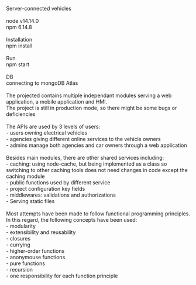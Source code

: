 Server-connected vehicles<br />
<br />
node v14.14.0<br />
npm 6.14.8<br />
<br />
Installation<br />
npm install<br />
<br />
Run<br />
npm start<br />
<br />
DB<br />
connecting to mongoDB Atlas<br />
<br />
The projected contains multiple independant modules serving a web application, a mobile application and HMI.<br />
The project is still in production mode, so there might be some bugs or deficiencies<br />
<br />
The APIs are used by 3 levels of users: <br />
    - users owning electrical vehicles<br />
    - agencies giving different online services to the vehicle owners<br />
    - admins manage both agencies and car owners through a web application<br />
<br />
Besides main modules, there are other shared services including:<br />
    - caching: using node-cache, but being implemented as a class so switching to other caching tools does not need changes in code except the   caching module<br />
    - public functions used by different service<br />
    - project configuration key fields<br />
    - middlewares: validations and authorizations<br />
    - Serving static files<br />
<br />
Most attempts have been made to follow functional programming principles. In this regard, the following concepts have been used:<br />
    - modularity<br />
    - extensibility and reusability<br />
    - closures<br />
    - currying<br />
    - higher-order functions<br />
    - anonymouse functions<br />
    - pure functions<br />
    - recursion<br />
    - one responsibility for each function principle<br />
